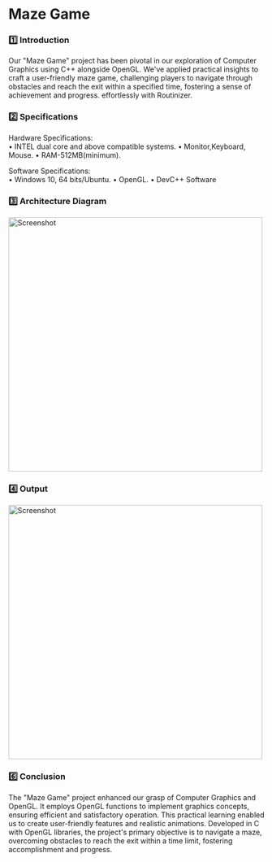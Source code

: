 # Maze Game
### :one: Introduction
Our "Maze Game" project has been pivotal in our exploration of Computer Graphics using C++ alongside OpenGL. We've applied practical insights to craft a user-friendly maze game, challenging players to navigate through obstacles and reach the exit within a specified time, fostering a sense of achievement and progress. effortlessly with Routinizer.
### :two: Specifications
Hardware Specifications:<br>
• INTEL dual core and above compatible systems.
• Monitor,Keyboard, Mouse.
• RAM-512MB(minimum). <br>

Software Specifications:<br>
• Windows 10, 64 bits/Ubuntu.
• OpenGL.
• DevC++ Software

### :three: Architecture Diagram
<img src="https://github.com/shivannirai/MazeGame/assets/116882556/df50317e-e0d1-4fff-907f-4b219c63e0d5" alt="Screenshot" width="500">


### :four: Output
<img src="https://github.com/shivannirai/MazeGame/assets/116882556/74c9da2b-cb4e-442a-a94c-a0f442904ebf" alt="Screenshot" width="500">

### :six: Conclusion
The "Maze Game" project enhanced our grasp of Computer Graphics and OpenGL. It employs OpenGL functions to implement graphics concepts, ensuring efficient and satisfactory operation. This practical learning enabled us to create user-friendly features and realistic animations. Developed in C with OpenGL libraries, the project's primary objective is to navigate a maze, overcoming obstacles to reach the exit within a time limit, fostering accomplishment and progress.
